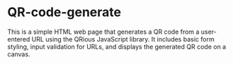 # QR-code-generate
This is a simple HTML web page that generates a QR code from a user-entered URL using the QRious JavaScript library. It includes basic form styling, input validation for URLs, and displays the generated QR code on a canvas.
